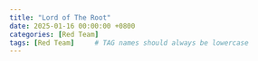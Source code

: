 ```yaml
---
title: "Lord of The Root"
date: 2025-01-16 00:00:00 +0800 
categories: [Red Team]
tags: [Red Team]     # TAG names should always be lowercase
---
```

